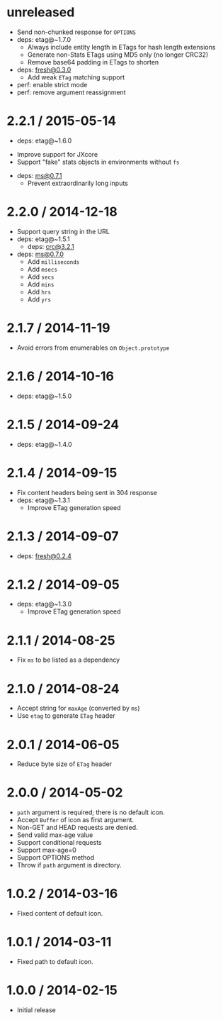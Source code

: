 unreleased
==========

  * Send non-chunked response for `OPTIONS`
  * deps: etag@~1.7.0
    - Always include entity length in ETags for hash length extensions
    - Generate non-Stats ETags using MD5 only (no longer CRC32)
    - Remove base64 padding in ETags to shorten
  * deps: fresh@0.3.0
    - Add weak `ETag` matching support
  * perf: enable strict mode
  * perf: remove argument reassignment

2.2.1 / 2015-05-14
==================

  * deps: etag@~1.6.0
   - Improve support for JXcore
   - Support "fake" stats objects in environments without `fs`
  * deps: ms@0.7.1
    - Prevent extraordinarily long inputs

2.2.0 / 2014-12-18
==================

  * Support query string in the URL
  * deps: etag@~1.5.1
    - deps: crc@3.2.1
  * deps: ms@0.7.0
    - Add `milliseconds`
    - Add `msecs`
    - Add `secs`
    - Add `mins`
    - Add `hrs`
    - Add `yrs`

2.1.7 / 2014-11-19
==================

  * Avoid errors from enumerables on `Object.prototype`

2.1.6 / 2014-10-16
==================

  * deps: etag@~1.5.0

2.1.5 / 2014-09-24
==================

  * deps: etag@~1.4.0

2.1.4 / 2014-09-15
==================

  * Fix content headers being sent in 304 response
  * deps: etag@~1.3.1
    - Improve ETag generation speed

2.1.3 / 2014-09-07
==================

  * deps: fresh@0.2.4

2.1.2 / 2014-09-05
==================

  * deps: etag@~1.3.0
    - Improve ETag generation speed

2.1.1 / 2014-08-25
==================

  * Fix `ms` to be listed as a dependency

2.1.0 / 2014-08-24
==================

  * Accept string for `maxAge` (converted by `ms`)
  * Use `etag` to generate `ETag` header

2.0.1 / 2014-06-05
==================

  * Reduce byte size of `ETag` header

2.0.0 / 2014-05-02
==================

  * `path` argument is required; there is no default icon.
  * Accept `Buffer` of icon as first argument.
  * Non-GET and HEAD requests are denied.
  * Send valid max-age value
  * Support conditional requests
  * Support max-age=0
  * Support OPTIONS method
  * Throw if `path` argument is directory.

1.0.2 / 2014-03-16
==================

  * Fixed content of default icon.

1.0.1 / 2014-03-11
==================

  * Fixed path to default icon.

1.0.0 / 2014-02-15
==================

  * Initial release
